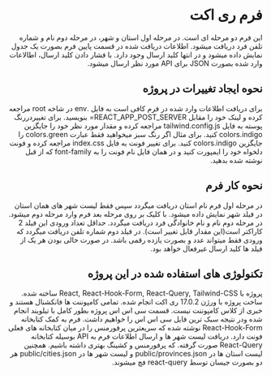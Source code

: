 <div dir='rtl'>
  
#  فرم ری اکت
 این فرم دو مرحله ای است. در مرحله اول استان و شهر، در مرحله دوم نام و شماره تلفن فرد دریافت میشود. اطلاعات دریافت شده در قسمت پایین فرم بصورت یک جدول نمایش داده میشود و در انتها کلید ارسال وجود دارد. با فشار دادن کلید ارسال، اطالاعات وارد شده بصورت JSON برای API  مورد نظر ارسال میشود.
  
## نحوه ایجاد تغییرات در پروژه
 برای دریافت اطلاعات وارد شده در فرم کافی است به فایل .env  در شاخه root  مراجعه کرده و لینک خود را مقابل REACT_APP_POST_SERVER= بنویسید.
برای تغییردررنگ پوسته به فایل tailwind.config.js مراجعه کرده و مقدار مورد نظر خود را جایگزین colors.indigo  کنید. برای مثال اگر رنگ سبز میخواهید فقط عبارت colors.green  را جایگزین colors.indigo  کنید.
برای تغییر فونت به فایل index.css  مراجعه کرده و فونت دلخواه خود را ایمپورت کنید و در همان فایل نام فونت را به font-family که از قبل نوشته شده بدهید.

  
  
## نحوه کار فرم
  در مرحله اول فرم نام استان دریافت میگردد سپس فقط لیست شهر های همان استان در فیلد شهر نمایش داده میشود.
با کلیک بر روی مرحله بعد فرم وارد مرحله دوم میشود.
در مرحله دوم نام و نام خانوادگی فرد دریافت میگردد. حداقل تعداد ورودی این فیلد 2 کاراکتر است(این مقدار قابل تغییر است).
در فیلد دوم شماره تلفن دریافت میگردد که ورودی فقط میتواند عدد و بصورت یازده رقمی باشد.
در صورت خالی بودن هر یک از فیلد ها کلید ارسال غیرفعال خواهد بود.

## تکنولوژی های استفاده شده در این پروژه
  پروژه با React, React-Hook-Form, React-Query, Tailwind-CSS  ساخته شده.
ساخت پروژه با ورژن 17.0.2 ری اکت انجام شده. تمامی کامپوننت ها فانکشنال هستند و خبری از کلاس کامپوننت نیست.
قسمت سی اس اس پروژه بطور کامل با تیلویند انجام شده ودر نتیجه سبک ترین فایل سی اس اس را خواهیم داشت.
فرم به کمک کتابخانه React-Hook-Form نوشته شده که سریعترین پرفورمنس را در میان کتابخانه های فعلی فونت دارد.
دریافت لیست شهر ها و ارسال اطلاعات فرم به API بوسیله کتابخانه React-Query  صورت گرفته. که پرفورمنس و کشینگ بهتری داشته باشیم.
همچنین لیست استان ها در public/provinces.json و لیست شهر ها در public/cities.json هر دو بصورت جیسان توسط react-query  فچ میشوند.

  
</div>
